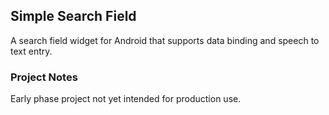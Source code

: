 ## Simple Search Field
A search field widget for Android that supports data binding and speech to text entry.


### Project Notes
Early phase project not yet intended for production use. 